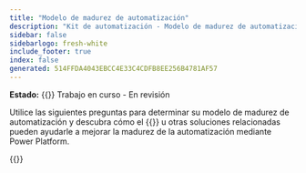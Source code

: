 ```yaml
---
title: "Modelo de madurez de automatización"
description: "Kit de automatización - Modelo de madurez de automatización"
sidebar: false
sidebarlogo: fresh-white
include_footer: true
index: false
generated: 514FFDA4043EBCC4E33C4CDFB8EE256B4781AF57
---
```


**Estado:** {{<externalImage src="https://github.githubassets.com/images/icons/emoji/unicode/1f6a7.png" size="16x16" text="Construction Icon">}} Trabajo en curso - En revisión

Utilice las siguientes preguntas para determinar su modelo de madurez de automatización y descubra cómo el {{<product-name>}} u otras soluciones relacionadas pueden ayudarle a mejorar la madurez de la automatización mediante Power Platform.

{{<questions name="/content/es/automation-maturity-model.json" completed="" showNavigationButtons="false" locale="es">}}
